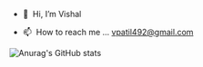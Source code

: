 - 👋 &nbsp;Hi, I’m Vishal

- 📫 &nbsp;How to reach me ... vpatil492@gmail.com

![Anurag's GitHub stats](https://github-readme-stats.vercel.app/api?username=Volume07&show_icons=true&theme=radical)


<!---
Volume07/Volume07 is a ✨ special ✨ repository because its `README.md` (this file) appears on your GitHub profile.
You can click the Preview link to take a look at your changes.
--->

